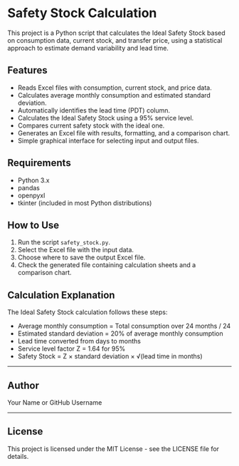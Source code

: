 # Safety Stock Calculation

This project is a Python script that calculates the Ideal Safety Stock based on consumption data, current stock, and transfer price, using a statistical approach to estimate demand variability and lead time.

## Features

- Reads Excel files with consumption, current stock, and price data.
- Calculates average monthly consumption and estimated standard deviation.
- Automatically identifies the lead time (PDT) column.
- Calculates the Ideal Safety Stock using a 95% service level.
- Compares current safety stock with the ideal one.
- Generates an Excel file with results, formatting, and a comparison chart.
- Simple graphical interface for selecting input and output files.

## Requirements

- Python 3.x
- pandas
- openpyxl
- tkinter (included in most Python distributions)

## How to Use

1. Run the script `safety_stock.py`.
2. Select the Excel file with the input data.
3. Choose where to save the output Excel file.
4. Check the generated file containing calculation sheets and a comparison chart.

## Calculation Explanation

The Ideal Safety Stock calculation follows these steps:

- Average monthly consumption = Total consumption over 24 months / 24
- Estimated standard deviation = 20% of average monthly consumption
- Lead time converted from days to months
- Service level factor Z = 1.64 for 95%
- Safety Stock = Z × standard deviation × √(lead time in months)

---

## Author

Your Name or GitHub Username

---

## License

This project is licensed under the MIT License - see the LICENSE file for details.
